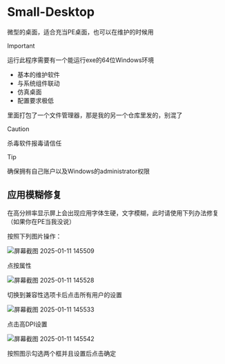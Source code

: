 # Small-Desktop
微型的桌面，适合充当PE桌面，也可以在维护的时候用

> [!IMPORTANT]
> 运行此程序需要有一个能运行exe的64位Windows环境

+ 基本的维护软件
+ 与系统组件联动
+ 仿真桌面
+ 配置要求极低

里面打包了一个文件管理器，那是我的另一个仓库里发的，别混了

> [!CAUTION]
> 杀毒软件报毒请信任

> [!TIP]
> 确保拥有自己账户以及Windows的administrator权限

## 应用模糊修复
在高分辨率显示屏上会出现应用字体生硬，文字模糊，此时请使用下列办法修复（如果你在PE当我没说）

按照下列图片操作：

![屏幕截图 2025-01-11 145509](https://github.com/user-attachments/assets/a7fe1a20-84ab-4708-9bf4-d313df940c28)

点按属性

![屏幕截图 2025-01-11 145528](https://github.com/user-attachments/assets/08e0b82c-a4cc-4678-b4e5-67199bab5d8f)

切换到兼容性选项卡后点击所有用户的设置

![屏幕截图 2025-01-11 145533](https://github.com/user-attachments/assets/c0006014-f411-48cf-8443-4b854d3093bc)

点击高DPI设置

![屏幕截图 2025-01-11 145542](https://github.com/user-attachments/assets/f8e91e3d-b17a-4bce-a135-6e80facb722a)

按照图示勾选两个框并且设置后点击确定
